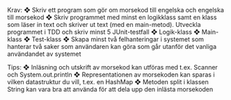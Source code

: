 Krav:
❖ Skriv ett program som gör om morsekod till engelska
och engelska till morsekod
❖ Skriv programmet med minst en logikklass samt en
klass som läser in text och skriver ut text (med en
main-metod). Utveckla programmet i TDD och skriv
minst 5 JUnit-testfall
❖ Logik-klass
❖ Main-klass
❖ Test-klass
❖ Skapa minst två felhanteringar i systemet som
hanterar två saker som användaren kan göra som går
utanför det vanliga användandet av systemet

Tips:
❖ Inläsning och utskrift av morsekod kan utföras med
t.ex. Scanner och System.out.println
❖ Representationen av morsekoden kan sparas i vilken
datastruktur du vill, t.ex. en HashMap
❖ Metoden split i klassen String kan vara bra att
använda för att dela upp den inlästa morsekoden
